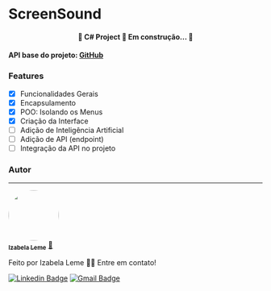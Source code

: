 # ScreenSound

<h4 align="center"> 
	🚧 C# Project 🚀 Em construção...  🚧
</h4>

#### API base do projeto: <a href="https://github.com/izaleme/ScreenSoundAPI/tree/main">GitHub</a>

### Features

- [x] Funcionalidades Gerais
- [x] Encapsulamento
- [x] POO: Isolando os Menus
- [x] Criação da Interface
- [ ] Adição de Inteligência Artificial
- [ ] Adição de API (endpoint)
- [ ] Integração da API no projeto

### Autor
---

<a href="https:linklinkedin/">
 <img style="border-radius: 50%;" src="linkimagem" width="100px;" alt=""/>
 <br />
 <sub><b>Izabela Leme</b></sub></a> <a href="https://linklinkedin" title="">🚀</a>


Feito por Izabela Leme 👋🏽 Entre em contato!

[![Linkedin Badge](https://img.shields.io/badge/-Izabela-blue?style=flat-square&logo=Linkedin&logoColor=white&link=https://linklinkedin/)](https://linklinkedin/) 
[![Gmail Badge](https://img.shields.io/badge/-izaleme00@gmail.com-c14438?style=flat-square&logo=Gmail&logoColor=white&link=mailto:izaleme00@gmail.com)](mailto:izaleme00@gmail.com)
